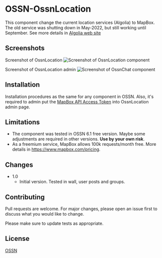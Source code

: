 # OSSN-OssnLocation

This component change the current location services (Algolia) to MapBox. The old service was shutting down in May-2022, but still working until September. See more details in [Algolia web site](https://www.algolia.com/blog/product/sunsetting-our-places-feature/)

## Screenshots
Screenshot of OssnLocation
![Screenshot of OssnLocation component](https://www.rafaelamorim.com.br/temp/OssnLocation.png)

Screenshot of OssnLocation admin 
![Screenshot of OssnChat component](https://www.rafaelamorim.com.br/temp/OssnLocation-admin.png)

## Installation

Installation procedures as the same for any component in OSSN. Also, it's required to admin put the [MapBox API Access Token](https://account.mapbox.com/access-tokens/) into OssnLocation admin page. 

## Limitations

* The component was tested in OSSN 6.1 free version. Maybe some adjustments are required in other versions. **Use by your own risk**.
* As a freemium service, MapBox allows 100k requests/month free. More details in https://www.mapbox.com/pricing.

## Changes

- 1.0
    - Initial version. Tested in wall, user posts and groups.

## Contributing
Pull requests are welcome. For major changes, please open an issue first to discuss what you would like to change.

Please make sure to update tests as appropriate.

## License
[OSSN](http://www.opensource-socialnetwork.org/licence)